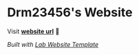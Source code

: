 
# Drm23456's Website

Visit **[website url](#)** 🚀

_Built with [Lab Website Template](https://greene-lab.gitbook.io/lab-website-template-docs)_

